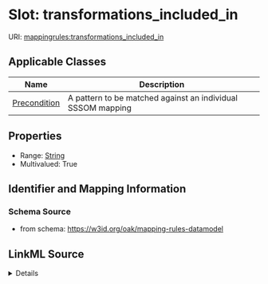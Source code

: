 # Slot: transformations_included_in

URI: [mappingrules:transformations_included_in](https://w3id.org/oak/mapping-rules-datamodel/transformations_included_in)



<!-- no inheritance hierarchy -->




## Applicable Classes

| Name | Description |
| --- | --- |
[Precondition](Precondition.md) | A pattern to be matched against an individual SSSOM mapping






## Properties

* Range: [String](String.md)
* Multivalued: True








## Identifier and Mapping Information







### Schema Source


* from schema: https://w3id.org/oak/mapping-rules-datamodel




## LinkML Source

<details>
```yaml
name: transformations_included_in
from_schema: https://w3id.org/oak/mapping-rules-datamodel
rank: 1000
multivalued: true
alias: transformations_included_in
owner: Precondition
domain_of:
- Precondition
range: string

```
</details>